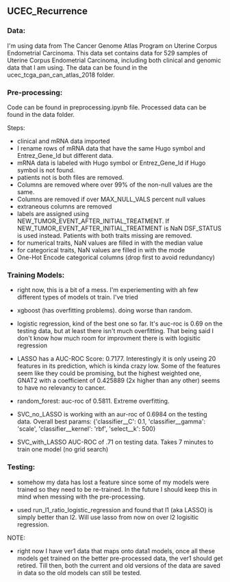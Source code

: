 ## UCEC_Recurrence

### Data:
I'm using data from The Cancer Genome Atlas Program on Uterine Corpus Endometrial Carcinoma. This data set contains data for 529 samples of Uterine Corpus Endometrial Carcinoma, including both clinical and genomic data that I am using. The data can be found in the ucec_tcga_pan_can_atlas_2018 folder.

### Pre-processing:
Code can be found in preprocessing.ipynb file. Processed data can be found in the data folder.

Steps:
- clinical and mRNA data imported
- I rename rows of mRNA data that have the same Hugo symbol and Entrez_Gene_Id but different data.
- mRNA data is labeled with Hugo symbol or Entrez_Gene_Id if Hugo symbol is not found.
- patients not is both files are removed.
- Columns are removed where over 99% of the non-null values are the same.
- Columns are removed if over MAX_NULL_VALS percent null values
- extraneous columns are removed
- labels are assigned using NEW_TUMOR_EVENT_AFTER_INITIAL_TREATMENT. If NEW_TUMOR_EVENT_AFTER_INITIAL_TREATMENT is NaN DSF_STATUS is used instead. Patients with both traits missing are removed.
- for numerical traits, NaN values are filled in with the median value
- for categorical traits, NaN values are filled in with the mode
- One-Hot Encode categorical columns (drop first to avoid redundancy)

### Training Models:
- right now, this is a bit of a mess. I'm experiementing with ah few different types of models ot train. I've tried 

- xgboost (has overfitting problems).  doing worse than random. 

- logistic regression, kind of the best one so far. It's auc-roc is 0.69 on the testing data, but at least there isn't much overfitting. That being said I don't know how much room for improvment there is with logisitic regression

- LASSO has a AUC-ROC Score: 0.7177. Interestingly it is only useing 20 features in its prediction, which is kinda crazy low. Some of the features seem like they could be promising, but the highest weighted one, GNAT2 with a coefficient of 0.425889 (2x higher than any other) seems to have no relevancy to cancer. 

- random_forest: auc-roc of 0.5811. Extreme overfitting. 

- SVC_no_LASSO is working with an aur-roc of 0.6984 on the testing data. Overall best params: {'classifier__C': 0.1, 'classifier__gamma': 'scale', 'classifier__kernel': 'rbf', 'select__k': 500} 

- SVC_with_LASSO AUC-ROC of .71 on testing data. Takes 7 minutes to train one model (no grid search)

### Testing:
- somehow my data has lost a feature since some of my models were trained so they need to be re-trained. In the future I should keep this in mind when messing with the pre-processing. 

- used run_l1_ratio_logistic_regression and found that l1 (aka LASSO) is simply better than l2. Will use lasso from now on over l2 logisitic regression. 

NOTE:
- right now I have ver1 data that maps onto data1 models, once all these models get trained on the better pre-processed data, the ver1 should get retired. Till then, both the current and old versions of the data are saved in data so the old models can still be tested. 